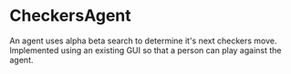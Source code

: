 # CheckersAgent
An agent uses alpha beta search to determine it's next checkers move. Implemented using an existing GUI so that a person can play against the agent.

